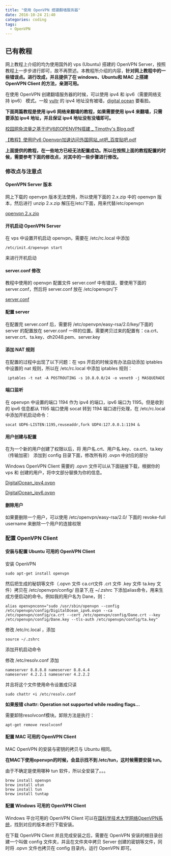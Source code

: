 ```yaml
---
title: "使用 OpenVPN 搭建翻墙服务器"
date: 2016-10-24 21:40
categories: coding
tags:  
  - OpenVPN
---
```



## 已有教程

网上教程上介绍的均为使用国外的 vps (Ubuntu) 搭建的 OpenVPN Server，按照教程上一步步进行即可，故不再赘述。本教程所介绍的内容，**针对网上教程中的一些错误点。进行改成，并且提供了在 windows、Ubuntu和 MAC 上搭建 OpenVPN Client 的方法，亲测可用。**

在使用 OpenVPN 创建翻墙服务器的时候，可以使用 ipv4 和 ipv6（需要网络支持 ipv6） 模式。一般 [vultr](https://www.vultr.com/) 的 ipv4 地址没有被墙，[digital ocean](https://www.digitalocean.com/) 要看脸。

**下面两篇教程是使用 ipv6 网络来翻墙的教程，如果需要使用 ipv4 来翻墙，只需要添加 ipv4 地址，并且保证 ipv4 地址没有没墙即可。**

[校园网免流量之基于IPV6的OPENVPN搭建 _ Timothy's Blog.pdf](http://ofjld69e3.bkt.clouddn.com/doc/pdf/%E6%A0%A1%E5%9B%AD%E7%BD%91%E5%85%8D%E6%B5%81%E9%87%8F%E4%B9%8B%E5%9F%BA%E4%BA%8EIPV6%E7%9A%84OPENVPN%E6%90%AD%E5%BB%BA%20_%20Timothy%27s%20Blog.pdf)

[【教程】使用IPv6 Openvpn加速访问外国网站_pt吧_百度贴吧.pdf](http://ofjld69e3.bkt.clouddn.com/doc/pdf/%E3%80%90%E6%95%99%E7%A8%8B%E3%80%91%E4%BD%BF%E7%94%A8IPv6%20Openvpn%E5%8A%A0%E9%80%9F%E8%AE%BF%E9%97%AE%E5%A4%96%E5%9B%BD%E7%BD%91%E7%AB%99_pt%E5%90%A7_%E7%99%BE%E5%BA%A6%E8%B4%B4%E5%90%A7.pdf)

**上面提供的教程，在一些地方已经无法配置成功。所以在按照上面的教程配置的时候，需要参考下面的修改点，对其中的一些步骤进行修改。**

### 修改点与注意点

#### OpenVPN Server 版本

网上下载的 openvpn 版本无法使用，所以使用下面的 2.x.zip 中的 openvpn 版本，然后进行 unzip 2.x.zip 解压在/etc/下面，用来代替/etc/openvpn

[openvpn 2.x.zip](http://ofjm4ift4.bkt.clouddn.com/app/zip/openvpn%202.x.zip)

#### 开机启动 OpenVPN Server

在 vps 中设置开机启动 openvpn，需要在 /etc/rc.local 中添加 

	/etc/init.d/openvpn start

来进行开机启动

#### server.conf 修改

教程中使用的 openvpn 配置文件 server.conf 中有错误，要使用下面的server.conf，然后将 server.conf 放在 /etc/openvpn/下

[server.conf](http://ofjld69e3.bkt.clouddn.com/doc/conf/server.conf)

#### 配置 server

在配置完 server.conf 后，需要将 /etc/openvpn/easy-rsa/2.0/key/下面的 server 的配置放在 server.conf 一样的位置。需要拷贝过来的配置有：ca.crt、server.crt、ta.key、dh2048.pem、server.key

#### 添加 NAT 规则

在配置的过程中出现了以下问题：在 vps 开启的时候没有办法自动添加 iptables 中设置的 nat 规则，所以在 /etc/rc.local 中添加 iptables 规则：

	 iptables -t nat -A POSTROUTING -s 10.8.0.0/24 -o venet0 -j MASQUERADE

#### 端口监听

在 openvpn 中设置的端口 1194 作为 ipv4 的端口，ipv6 端口为 1195。但是收到的 ipv6 信息都从 1195 端口使用 socat 转到 1194 端口进行处理，在 /etc/rc.local 中添加开机启动命令：
	
	socat UDP6-LISTEN:1195,reuseaddr,fork UDP4:127.0.0.1:1194 &

#### 用户创建与配置

在为一个新的用户创建了权限以后，将 用户名.crt、用户名.key、ca.crt、ta.key（传输加密） 添加到 config 目录下面，修改所有的 .ovpn 中对应的部分

Windows OpenVPN Client 需要的 .opvn 文件可以从下面链接下载，根据你的 vps 和 创建的用户，将中文部分替换为你的信息。

[DigitalOcean_ipv4.ovpn](http://ofjld69e3.bkt.clouddn.com/doc/opvn/DigitalOcean_ipv4.ovpn)

[DigitalOcean_ipv6.ovpn](http://ofjld69e3.bkt.clouddn.com/doc/opvn/DigitalOcean_ipv6.ovpn)

#### 删除用户

如果要删除一个用户，可以使用 /etc/openvpn/easy-rsa/2.0/ 下面的 revoke-full username 来删除一个用户的连接权限

### 配置 OpenVPN Client

#### 安装与配置 Ubuntu 可用的 OpenVPN Client

安装 OpenVPN

	sudo apt-get install openvpn

然后把生成的秘钥等文件（.opvn 文件 ca.crt文件 .crt 文件 .key 文件 ta.key 文件）拷贝在 /etc/openvpn/config/ 目录下,在 ~/.zshrc 下添加alias命令，用来生成方便启动的命令。例如我的用户名为 Dane，则：

	alias openvpnconn="sudo /usr/sbin/openvpn --config /etc/openvpn/config/DigitalOcean_ipv6.ovpn --ca /etc/openvpn/config/ca.crt --cert /etc/openvpn/config/Dane.crt --key /etc/openvpn/config/Dane.key --tls-auth /etc/openvpn/config/ta.key"

修改 /etc/rc.local ，添加

	source ~/.zshrc

添加开机启动命令

修改 /etc/resolv.conf 添加 

	nameserver 8.8.8.8 nameserver 8.8.4.4
	nameserver 4.2.2.1 nameserver 4.2.2.2

并且将这个文件使用命令设置成只读 

	sudo chattr +i /etc/resolv.conf

**如果报错 chattr: Operation not supported while reading flags...**

需要卸除resolvconf模块。卸除方法是执行：

	apt-get remove resolvconf

#### 配置 MAC 可用的 OpenVPN Client

MAC OpenVPN 的安装与密钥的拷贝与 Ubuntu 相同。

**在MAC下使用openvpn的时候，会显示找不到 /etc/tun，这时候需要安装 tun。**

由于不确定是使用哪种 tun 软件，所以全安装了。。。

	brew install openvpn
	brew install utun
	brew install tun
	brew install tuntap

#### 配置 Windows 可用的 OpenVPN Client

Windows 平台可用的 OpenVPN Client 可以在[国科学技术大学网络OpenVPN系统](http://openvpn.ustc.edu.cn/)，找到对应的版本进行下载安装。

在下载 OpenVPN Client 并且完成安装之后，需要在 OpenVPN 安装的根目录创建一个叫做 config 文件夹，并且在文件夹中拷贝 Server 创建的密钥等文件，同时将 .opvn 文件也拷贝在 config 目录内，运行 OpenVPN 即可。






